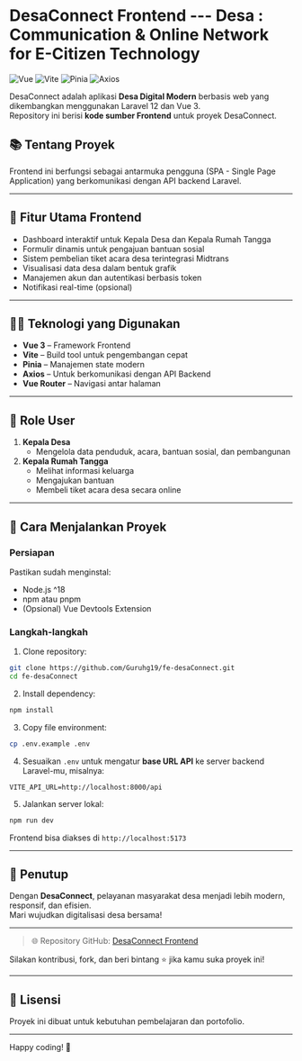 # DesaConnect Frontend --- Desa : Communication & Online Network for E-Citizen Technology

![Vue](https://img.shields.io/badge/Vue.js-3-42b883?style=flat&logo=vue.js)
![Vite](https://img.shields.io/badge/Vite-Build-646cff?style=flat&logo=vite)
![Pinia](https://img.shields.io/badge/Pinia-Store-yellow?style=flat&logo=pinia)
![Axios](https://img.shields.io/badge/Axios-HTTP_Client-informational?style=flat&logo=axios)

DesaConnect adalah aplikasi **Desa Digital Modern** berbasis web yang dikembangkan menggunakan Laravel 12 dan Vue 3.  
Repository ini berisi **kode sumber Frontend** untuk proyek DesaConnect.

## 📚 Tentang Proyek

Frontend ini berfungsi sebagai antarmuka pengguna (SPA - Single Page Application) yang berkomunikasi dengan API backend Laravel.

---

## 🌟 Fitur Utama Frontend

- Dashboard interaktif untuk Kepala Desa dan Kepala Rumah Tangga
- Formulir dinamis untuk pengajuan bantuan sosial
- Sistem pembelian tiket acara desa terintegrasi Midtrans
- Visualisasi data desa dalam bentuk grafik
- Manajemen akun dan autentikasi berbasis token
- Notifikasi real-time (opsional)

---

## 🧑‍💻 Teknologi yang Digunakan

- **Vue 3** – Framework Frontend
- **Vite** – Build tool untuk pengembangan cepat
- **Pinia** – Manajemen state modern
- **Axios** – Untuk berkomunikasi dengan API Backend
- **Vue Router** – Navigasi antar halaman

---

## 👥 Role User

1. **Kepala Desa**
   - Mengelola data penduduk, acara, bantuan sosial, dan pembangunan
2. **Kepala Rumah Tangga**
   - Melihat informasi keluarga
   - Mengajukan bantuan
   - Membeli tiket acara desa secara online

---

## 🚀 Cara Menjalankan Proyek

### Persiapan
Pastikan sudah menginstal:
- Node.js ^18
- npm atau pnpm
- (Opsional) Vue Devtools Extension

### Langkah-langkah
1. Clone repository:
```bash
git clone https://github.com/Guruhg19/fe-desaConnect.git
cd fe-desaConnect
```

2. Install dependency:
```bash
npm install
```

3. Copy file environment:
```bash
cp .env.example .env
```

4. Sesuaikan `.env` untuk mengatur **base URL API** ke server backend Laravel-mu, misalnya:
```
VITE_API_URL=http://localhost:8000/api
```

5. Jalankan server lokal:
```bash
npm run dev
```

Frontend bisa diakses di `http://localhost:5173`

---

## 🧐 Penutup

Dengan **DesaConnect**, pelayanan masyarakat desa menjadi lebih modern, responsif, dan efisien.  
Mari wujudkan digitalisasi desa bersama!

---

> 🌐 Repository GitHub: [DesaConnect Frontend](https://github.com/Guruhg19/Desa-Connect-Frontend.git)

Silakan kontribusi, fork, dan beri bintang ⭐ jika kamu suka proyek ini!

---

## 📝 Lisensi

Proyek ini dibuat untuk kebutuhan pembelajaran dan portofolio.

---

Happy coding! 🚀

